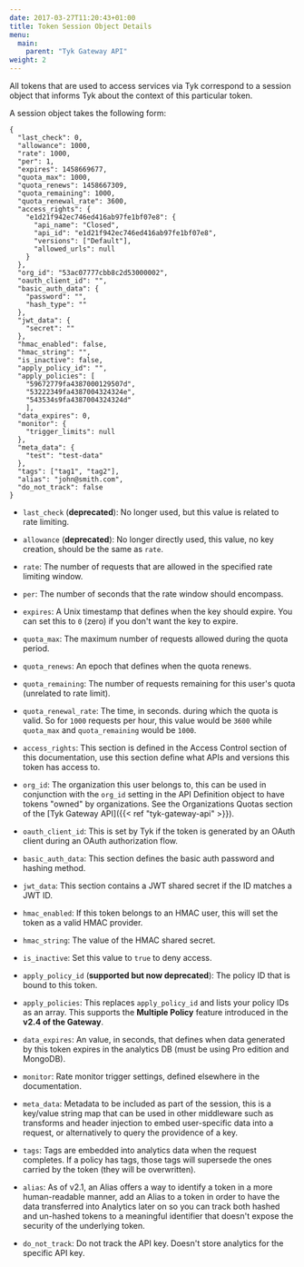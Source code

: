 ```yaml
---
date: 2017-03-27T11:20:43+01:00
title: Token Session Object Details
menu:
  main:
    parent: "Tyk Gateway API"
weight: 2 
---
```


All tokens that are used to access services via Tyk correspond to a session object that informs Tyk about the context of this particular token.

A session object takes the following form:

```{.copyWrapper}
{
  "last_check": 0,
  "allowance": 1000,
  "rate": 1000,
  "per": 1,
  "expires": 1458669677,
  "quota_max": 1000,
  "quota_renews": 1458667309,
  "quota_remaining": 1000,
  "quota_renewal_rate": 3600,
  "access_rights": {
    "e1d21f942ec746ed416ab97fe1bf07e8": {
      "api_name": "Closed",
      "api_id": "e1d21f942ec746ed416ab97fe1bf07e8",
      "versions": ["Default"],
      "allowed_urls": null
    }
  },
  "org_id": "53ac07777cbb8c2d53000002",
  "oauth_client_id": "",
  "basic_auth_data": {
    "password": "",
    "hash_type": ""
  },
  "jwt_data": {
    "secret": ""
  },
  "hmac_enabled": false,
  "hmac_string": "",
  "is_inactive": false,
  "apply_policy_id": "",
  "apply_policies": [
    "59672779fa4387000129507d",
    "53222349fa4387004324324e",
    "543534s9fa4387004324324d"
    ],
  "data_expires": 0,
  "monitor": {
    "trigger_limits": null
  },
  "meta_data": {
    "test": "test-data"
  },
  "tags": ["tag1", "tag2"],
  "alias": "john@smith.com",
  "do_not_track": false
}
```

* `last_check` (**deprecated**): No longer used, but this value is related to rate limiting.

* `allowance` (**deprecated**): No longer directly used, this value, no key creation, should be the same as `rate`.

* `rate`: The number of requests that are allowed in the specified rate limiting window.

* `per`: The number of seconds that the rate window should encompass.

* `expires`: A Unix timestamp that defines when the key should expire. You can set this to `0` (zero) if you don't want the key to expire.

* `quota_max`: The maximum number of requests allowed during the quota period.

* `quota_renews`: An epoch that defines when the quota renews.

* `quota_remaining`: The number of requests remaining for this user's quota (unrelated to rate limit).

* `quota_renewal_rate`: The time, in seconds. during which the quota is valid. So for `1000` requests per hour, this value would be `3600` while `quota_max` and `quota_remaining` would be `1000`.

* `access_rights`: This section is defined in the Access Control section of this documentation, use this section define what APIs and versions this token has access to.

* `org_id`: The organization this user belongs to, this can be used in conjunction with the `org_id` setting in the API Definition object to have tokens "owned" by organizations. See the Organizations Quotas section of the [Tyk Gateway API]({{< ref "tyk-gateway-api" >}}).

* `oauth_client_id`: This is set by Tyk if the token is generated by an OAuth client during an OAuth authorization flow.

* `basic_auth_data`: This section defines the basic auth password and hashing method.

* `jwt_data`: This section contains a JWT shared secret if the ID matches a JWT ID.

* `hmac_enabled`: If this token belongs to an HMAC user, this will set the token as a valid HMAC provider.

* `hmac_string`: The value of the HMAC shared secret.

* `is_inactive`: Set this value to `true` to deny access.

* `apply_policy_id` (**supported but now deprecated**): The policy ID that is bound to this token.

* `apply_policies`: This replaces `apply_policy_id` and lists your policy IDs as an array. This supports the **Multiple Policy** feature introduced in the  **v2.4 of the Gateway**.

* `data_expires`: An value, in seconds, that defines when data generated by this token expires in the analytics DB (must be using Pro edition and MongoDB).

* `monitor`: Rate monitor trigger settings, defined elsewhere in the documentation.

* `meta_data`: Metadata to be included as part of the session, this is a key/value string map that can be used in other middleware such as transforms and header injection to embed user-specific data into a request, or alternatively to query the providence of a key.

* `tags`: Tags are embedded into analytics data when the request completes. If a policy has tags, those tags will supersede the ones carried by the token (they will be overwritten).

* `alias`: As of v2.1, an Alias offers a way to identify a token in a more human-readable manner, add an Alias to a token in order to have the data transferred into Analytics later on so you can track both hashed and un-hashed tokens to a meaningful identifier that doesn't expose the security of the underlying token.

* `do_not_track`: Do not track the API key. Doesn't store analytics for the specific API key. 
